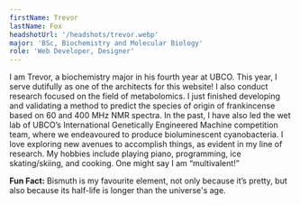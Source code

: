 ```yaml
---
firstName: Trevor
lastName: Fox
headshotUrl: '/headshots/trevor.webp'
major: 'BSc, Biochemistry and Molecular Biology'
role: 'Web Developer, Designer'
---
```


I am Trevor, a biochemistry major in his fourth year at UBCO. This year, I serve
dutifully as one of the architects for this website! I also conduct research
focused on the field of metabolomics. I just finished developing and validating
a method to predict the species of origin of frankincense based on 60 and 400
MHz NMR spectra. In the past, I have also led the wet lab of UBCO’s
International Genetically Engineered Machine competition team, where we
endeavoured to produce bioluminescent cyanobacteria. I love exploring new
avenues to accomplish things, as evident in my line of research. My hobbies
include playing piano, programming, ice skating/skiing, and cooking. One might
say I am “multivalent!” 

**Fun Fact:** Bismuth is my favourite element, not only
because it’s pretty, but also because its half-life is longer than the
universe's age.
